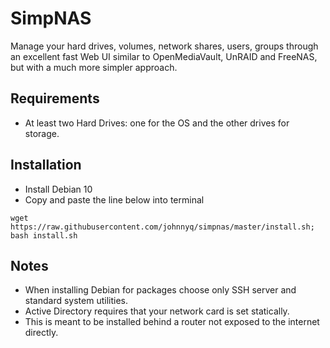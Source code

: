 # SimpNAS
Manage your hard drives, volumes, network shares, users, groups through an excellent fast Web UI similar to OpenMediaVault, UnRAID and FreeNAS, but with a much more simpler approach.

## Requirements
* At least two Hard Drives: one for the OS and the other drives for storage.

## Installation

* Install Debian 10
* Copy and paste the line below into terminal

`wget https://raw.githubusercontent.com/johnnyq/simpnas/master/install.sh; bash install.sh`

## Notes

* When installing Debian for packages choose only SSH server and standard system utilities.
* Active Directory requires that your network card is set statically.
* This is meant to be installed behind a router not exposed to the internet directly.